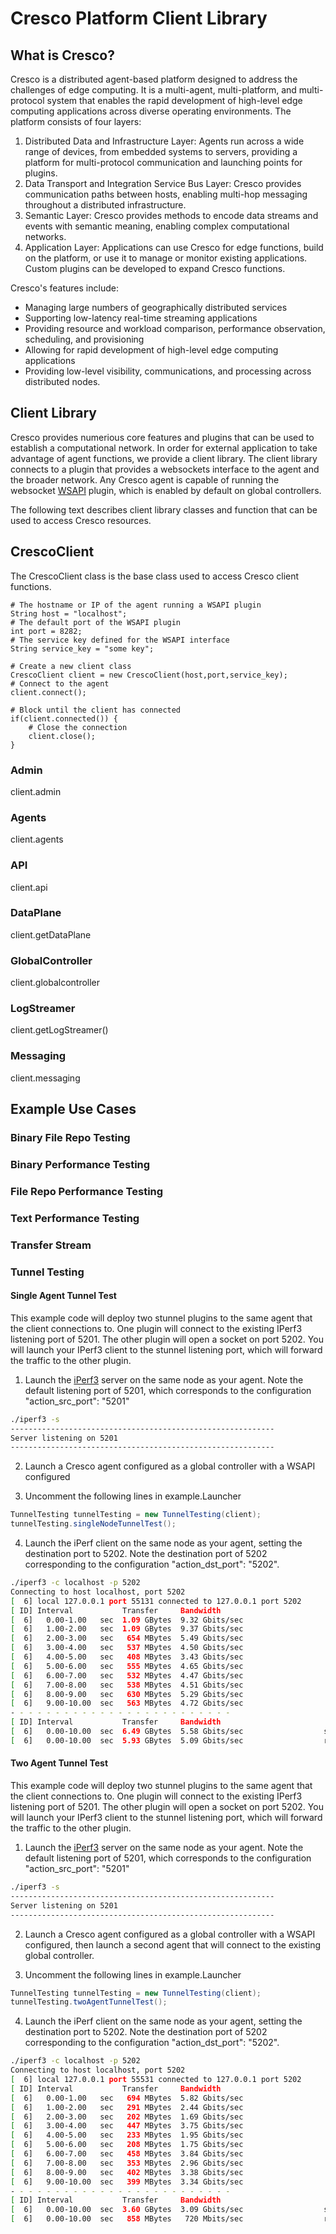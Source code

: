 # Cresco Platform Client Library

## What is Cresco?

Cresco is a distributed agent-based platform designed to address the challenges of edge computing. It is a multi-agent, multi-platform, and multi-protocol system that enables the rapid development of high-level edge computing applications across diverse operating environments. The platform consists of four layers:

1. Distributed Data and Infrastructure Layer: Agents run across a wide range of devices, from embedded systems to servers, providing a platform for multi-protocol communication and launching points for plugins.
2. Data Transport and Integration Service Bus Layer: Cresco provides communication paths between hosts, enabling multi-hop messaging throughout a distributed infrastructure.
3. Semantic Layer: Cresco provides methods to encode data streams and events with semantic meaning, enabling complex computational networks.
4. Application Layer: Applications can use Cresco for edge functions, build on the platform, or use it to manage or monitor existing applications. Custom plugins can be developed to expand Cresco functions.

Cresco's features include:

* Managing large numbers of geographically distributed services
* Supporting low-latency real-time streaming applications
* Providing resource and workload comparison, performance observation, scheduling, and provisioning
* Allowing for rapid development of high-level edge computing applications
* Providing low-level visibility, communications, and processing across distributed nodes.

## Client Library

Cresco provides numerious core features and plugins that can be used to establish a computational network.  In order for external application to take advantage of agent functions, we provide a client library.  The client library connects to a plugin that provides a websockets interface to the agent and the broader network.  Any Cresco agent is capable of running the websocket [WSAPI](https://github.com/CrescoEdge/wsapi) plugin, which is enabled by default on global controllers.  

The following text describes client library classes and function that can be used to access Cresco resources.  

## CrescoClient

The CrescoClient class is the base class used to access Cresco client functions.

```
# The hostname or IP of the agent running a WSAPI plugin 
String host = "localhost";
# The default port of the WSAPI plugin
int port = 8282;
# The service key defined for the WSAPI interface
String service_key = "some key";

# Create a new client class
CrescoClient client = new CrescoClient(host,port,service_key);
# Connect to the agent 
client.connect();

# Block until the client has connected
if(client.connected()) {
    # Close the connection
    client.close();
}
```

### Admin
client.admin

### Agents
client.agents

### API
client.api 

### DataPlane
client.getDataPlane

### GlobalController
client.globalcontroller

### LogStreamer
client.getLogStreamer()

### Messaging
client.messaging


## Example Use Cases

### Binary File Repo Testing

### Binary Performance Testing

### File Repo Performance Testing

### Text Performance Testing

### Transfer Stream

### Tunnel Testing

#### Single Agent Tunnel Test

This example code will deploy two stunnel plugins to the same agent that the client connections to.  One plugin will connect to the existing IPerf3 listening port of 5201.  The other plugin will open a socket on port 5202.  You will launch your IPerf3 client to the stunnel listening port, which will forward the traffic to the other plugin.

1. Launch the [iPerf3](https://iperf.fr/iperf-download.php) server on the same node as your agent.  Note the default listening port of 5201, which corresponds to the configuration "action_src_port": "5201"

```bash
./iperf3 -s
-----------------------------------------------------------
Server listening on 5201
-----------------------------------------------------------
```
2. Launch a Cresco agent configured as a global controller with a WSAPI configured

3. Uncomment the following lines in example.Launcher
```java
TunnelTesting tunnelTesting = new TunnelTesting(client);
tunnelTesting.singleNodeTunnelTest();
```
4. Launch the iPerf client on the same node as your agent, setting the destination port to 5202. Note the destination port of 5202 corresponding to the configuration "action_dst_port": "5202".
```bash
./iperf3 -c localhost -p 5202
Connecting to host localhost, port 5202
[  6] local 127.0.0.1 port 55131 connected to 127.0.0.1 port 5202
[ ID] Interval           Transfer     Bandwidth
[  6]   0.00-1.00   sec  1.09 GBytes  9.32 Gbits/sec                  
[  6]   1.00-2.00   sec  1.09 GBytes  9.37 Gbits/sec                  
[  6]   2.00-3.00   sec   654 MBytes  5.49 Gbits/sec                  
[  6]   3.00-4.00   sec   537 MBytes  4.50 Gbits/sec                  
[  6]   4.00-5.00   sec   408 MBytes  3.43 Gbits/sec                  
[  6]   5.00-6.00   sec   555 MBytes  4.65 Gbits/sec                  
[  6]   6.00-7.00   sec   532 MBytes  4.47 Gbits/sec                  
[  6]   7.00-8.00   sec   538 MBytes  4.51 Gbits/sec                  
[  6]   8.00-9.00   sec   630 MBytes  5.29 Gbits/sec                  
[  6]   9.00-10.00  sec   563 MBytes  4.72 Gbits/sec                  
- - - - - - - - - - - - - - - - - - - - - - - - -
[ ID] Interval           Transfer     Bandwidth
[  6]   0.00-10.00  sec  6.49 GBytes  5.58 Gbits/sec                  sender
[  6]   0.00-10.00  sec  5.93 GBytes  5.09 Gbits/sec                  receiver
```

#### Two Agent Tunnel Test

This example code will deploy two stunnel plugins to the same agent that the client connections to.  One plugin will connect to the existing IPerf3 listening port of 5201.  The other plugin will open a socket on port 5202.  You will launch your IPerf3 client to the stunnel listening port, which will forward the traffic to the other plugin.

1. Launch the [iPerf3](https://iperf.fr/iperf-download.php) server on the same node as your agent.  Note the default listening port of 5201, which corresponds to the configuration "action_src_port": "5201"

```bash
./iperf3 -s
-----------------------------------------------------------
Server listening on 5201
-----------------------------------------------------------
```
2. Launch a Cresco agent configured as a global controller with a WSAPI configured, then launch a second agent that will connect to the existing global controller.

3. Uncomment the following lines in example.Launcher
```java
TunnelTesting tunnelTesting = new TunnelTesting(client);
tunnelTesting.twoAgentTunnelTest();
```
4. Launch the iPerf client on the same node as your agent, setting the destination port to 5202. Note the destination port of 5202 corresponding to the configuration "action_dst_port": "5202".
```bash
./iperf3 -c localhost -p 5202
Connecting to host localhost, port 5202
[  6] local 127.0.0.1 port 55531 connected to 127.0.0.1 port 5202
[ ID] Interval           Transfer     Bandwidth
[  6]   0.00-1.00   sec   694 MBytes  5.82 Gbits/sec                  
[  6]   1.00-2.00   sec   291 MBytes  2.44 Gbits/sec                  
[  6]   2.00-3.00   sec   202 MBytes  1.69 Gbits/sec                  
[  6]   3.00-4.00   sec   447 MBytes  3.75 Gbits/sec                  
[  6]   4.00-5.00   sec   233 MBytes  1.95 Gbits/sec                  
[  6]   5.00-6.00   sec   208 MBytes  1.75 Gbits/sec                  
[  6]   6.00-7.00   sec   458 MBytes  3.84 Gbits/sec                  
[  6]   7.00-8.00   sec   353 MBytes  2.96 Gbits/sec                  
[  6]   8.00-9.00   sec   402 MBytes  3.38 Gbits/sec                  
[  6]   9.00-10.00  sec   399 MBytes  3.34 Gbits/sec                  
- - - - - - - - - - - - - - - - - - - - - - - - -
[ ID] Interval           Transfer     Bandwidth
[  6]   0.00-10.00  sec  3.60 GBytes  3.09 Gbits/sec                  sender
[  6]   0.00-10.00  sec   858 MBytes   720 Mbits/sec                  receiver
```


